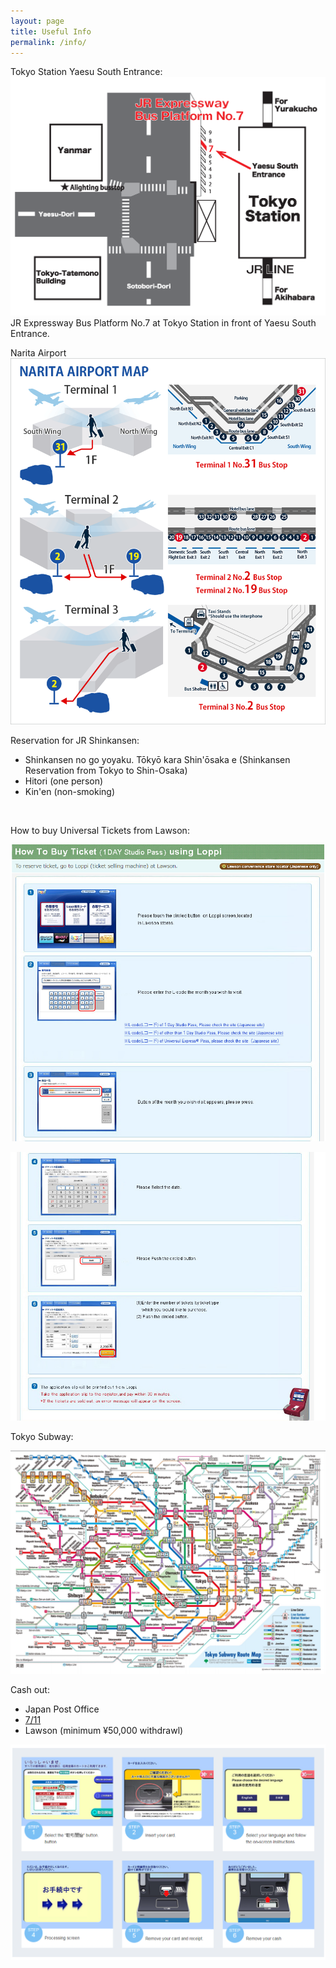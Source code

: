 ```yaml
---
layout: page
title: Useful Info
permalink: /info/
---
```


Tokyo Station Yaesu South Entrance:
![](/uploads/tokyostationse.png)
JR Expressway Bus Platform No.7 at Tokyo Station in front of Yaesu South Entrance.


Narita Airport
![](/uploads/narita_airport_map_en.png)

Reservation for JR Shinkansen:

* Shinkansen no go yoyaku. Tōkyō kara Shin'ōsaka e (Shinkansen Reservation from Tokyo to Shin-Osaka)&nbsp;
* Hitori (one person)
* Kin'en (non-smoking)

&nbsp;

How to buy Universal Tickets from Lawson:

![](/uploads/versions/universalticket1---x----860-811x---.PNG)

![](/uploads/versions/universalticket2---x----904-771x---.PNG)

Tokyo Subway:

![](/uploads/versions/tokyosubway-1---x----1120-793x---.PNG)

Cash out:

* Japan Post Office
* [7/11](https://www.sevenbank.co.jp/oos/adv/intlcard02/en/)
* Lawson (minimum ¥50,000 withdrawl)

![](/uploads/versions/lawson-atm---x----1039-712x---.PNG)